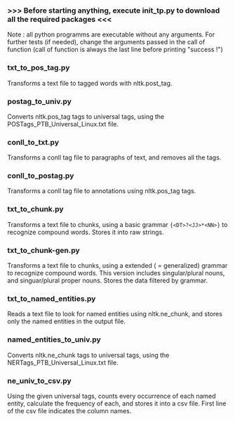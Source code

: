 ### >>> Before starting anything, execute init_tp.py to download all the required packages <<<

Note : all python programms are executable without any arguments. For further tests (if needed), change the arguments passed in the call of function (call of function is always the last line before printing "success !")

### txt_to_pos_tag.py
Transforms a text file to tagged words with nltk.post_tag.

### postag_to_univ.py
Converts nltk.pos_tag tags to universal tags, using the POSTags_PTB_Universal_Linux.txt file.

### conll_to_txt.py
Transforms a conll tag file to paragraphs of text, and removes all the tags.

### conll_to_postag.py
Transforms a conll tag file to annotations using nltk.pos_tag tags.

### txt_to_chunk.py
Transforms a text file to chunks, using a basic grammar ```{<DT>?<JJ>*<NN>}``` to recognize compound words. Stores it into raw strings.

### txt_to_chunk-gen.py
Transforms a text file to chunks, using a extended ( = generalized) grammar to recognize compound words. This version includes singular/plural nouns, and singuar/plural proper nouns. Stores the data filtered by grammar.

### txt_to_named_entities.py
Reads a text file to look for named entities using nltk.ne_chunk, and stores only the named entities in the output file.

### named_entities_to_univ.py
Converts nltk.ne_chunk tags to universal tags, using the NERTags_PTB_Universal_Linux.txt file.

### ne_univ_to_csv.py
Using the given universal tags, counts every occurrence of each named entity, calculate the frequency of each, and stores it into a csv file. First line of the csv file indicates the column names.
